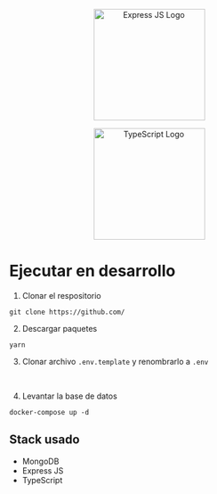 <p align="center">
  <a href="https://www.typescriptlang.org/" target="blank"><img src="https://www.vectorlogo.zone/logos/expressjs/expressjs-ar21.svg" width="200" alt="Express JS Logo" /></a>
</p>
<p align="center">
  <a href="https://www.typescriptlang.org/" target="blank"><img src="https://upload.wikimedia.org/wikipedia/commons/4/4c/Typescript_logo_2020.svg" width="200" alt="TypeScript Logo" /></a>
</p>



# Ejecutar en desarrollo

1. Clonar el respositorio
```
git clone https://github.com/ 
```

2. Descargar paquetes
```
yarn 
```

3. Clonar archivo ```.env.template``` y renombrarlo a ```.env``` 
<br/>

4. Levantar la base de datos
```
docker-compose up -d
```



## Stack usado
* MongoDB
* Express JS
* TypeScript